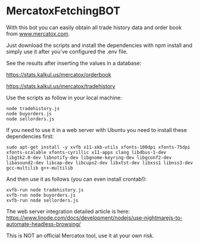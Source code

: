 # MercatoxFetchingBOT
With this bot you can easily obtain all trade history data and order book from www.mercatox.com.

Just download the scripts and install the dependencies with npm install and simply use it after you've configured the .env file.

See the results after inserting the values in a database:

https://stats.kalkul.us/mercatox/orderbook

https://stats.kalkul.us/mercatox/tradehistory

Use the scripts as follow in your local machine:
```
node tradehistory.js
node buyorders.js
node sellorders.js
```

If you need to use it in a web server with Ubuntu you need to install these dependencies first:

```
sudo apt-get install -y xvfb x11-xkb-utils xfonts-100dpi xfonts-75dpi xfonts-scalable xfonts-cyrillic x11-apps clang libdbus-1-dev libgtk2.0-dev libnotify-dev libgnome-keyring-dev libgconf2-dev libasound2-dev libcap-dev libcups2-dev libxtst-dev libxss1 libnss3-dev gcc-multilib g++-multilib
```

And then use it as follows (you can even install crontab!):
```
xvfb-run node tradehistory.js
xvfb-run node buyorders.js
xvfb-run node sellorders.js
```

The web server integration detailed article is here:
https://www.linode.com/docs/development/nodejs/use-nightmarejs-to-automate-headless-browsing/

This is NOT an official Mercatox tool, use it at your own risk.
